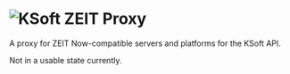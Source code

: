 # ![KSoft ZEIT Proxy](https://cdn.geist.ga/projects/ksoft-zeit-proxy/logo-full.png)  
  
A proxy for ZEIT Now-compatible servers and platforms for the KSoft API.  
  
Not in a usable state currently.